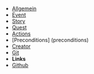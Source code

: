   - [Allgemein](/)
- [Event](event)
- [Story](story)
- [Quest](quest)
- [Actions](actions)
- [Preconditions] (preconditions)
- [Creator](creator)
- [Git](git)
- **Links**
- [Github](https://github.com/3exiteers/3exiteers-framework)
